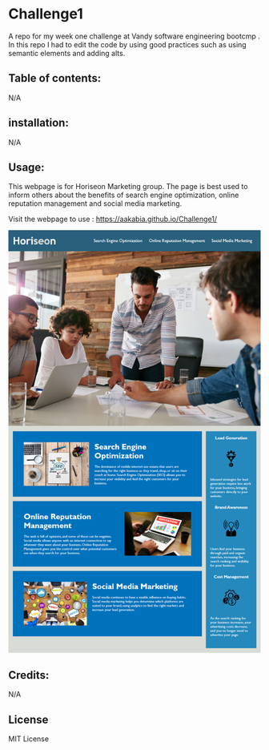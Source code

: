 # Challenge1

A repo for my week one challenge at Vandy software engineering bootcmp . In this repo I had to edit the code by using good practices such as using semantic elements and adding alts.

## Table of contents:

N/A

## installation:

N/A

## Usage:

This webpage is for Horiseon Marketing group. The page is best used to inform others about the benefits of search engine optimization, online reputation management and social media marketing.

Visit the webpage to use : https://aakabia.github.io/Challenge1/

![alt text](assets/01-html-css-git-homework-demo.png)

## Credits:

N/A

## License

MIT License
